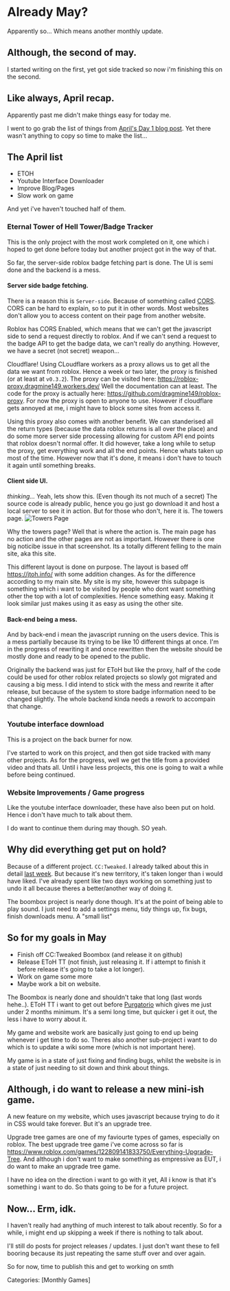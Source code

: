 # Already May?
Apparently so... Which means another monthly update.

## Although, the second of may.
I started writing on the first, yet got side tracked so now i'm finishing this on the second.

## Like always, April recap.
Apparently past me didn't make things easy for today me.

I went to go grab the list of things from [April's Day 1 blog post](https://dragmine149.github.io/Blog?blog=2025-04-01). Yet there wasn't anything to copy so time to make the list...

## The April list
- ETOH
- Youtube Interface Downloader
- Improve Blog/Pages
- Slow work on game

And yet i've haven't touched half of them.
### Eternal Tower of Hell Tower/Badge Tracker
This is the only project with the most work completed on it, one which i hoped to get done before today but another project got in the way of that.

So far, the server-side roblox badge fetching part is done. The UI is semi done and the backend is a mess.
#### Server side badge fetching.
There is a reason this is `Server-side`. Because of something called [CORS](https://developer.mozilla.org/en-US/docs/Web/HTTP/Guides/CORS/Errors/CORSMissingAllowOrigin). CORS can be hard to explain, so to put it in other words. Most websites don't allow you to
access content on their page from another website.

Roblox has CORS Enabled, which means that we can't get the javascript side to send a request directly to roblox. And if we can't send a request to the badge API to get the badge data, we can't really do anything. However, we have a secret (not secret) weapon...

Cloudflare! Using CLoudflare workers as a proxy allows us to get all the data we want from roblox. Hence a week or two later, the proxy is finished (or at least at `v0.3.2`). The proxy can be visited here: https://roblox-proxy.dragmine149.workers.dev/ Well
the documentation can at least. The code for the proxy is actually here: https://github.com/dragmine149/roblox-proxy. For now the proxy is open to anyone to use. However if cloudflare gets annoyed at me, i might have to block some sites from access it.

Using this proxy also comes with another benefit. We can standerised all the return types (because the data roblox returns is all over the place) and do some more server side processing allowing for custom API end points that roblox doesn't normal offer.
It did however, take a long while to setup the proxy, get everything work and all the end points. Hence whats taken up most of the time. However now that it's done, it means i don't have to touch it again until something breaks.

#### Client side UI.
*thinking...* Yeah, lets show this. (Even though its not much of a secret) The source code is already public, hence you go just go download it and host a local server to see it in action. But for those who don't, here it is. The towers page.
![Towers Page](Blog/Assets/2025-05-02/Screenshot_20250426_133427.png)

Why the towers page? Well that is where the action is. The main page has no action and the other pages are not as important. However there is one big noticibe issue in that screenshot. Its a totally different felling to the main site, aka this site.

This different layout is done on purpose. The layout is based off https://jtoh.info/ with some addition changes. As for the difference according to my main site. My site is my site, however this subpage is something which i want to be visited by people who dont
want something other the top with a lot of complexities. Hence something easy. Making it look similar just makes using it as easy as using the other site.

#### Back-end being a mess.
And by back-end i mean the javascript running on the users device. This is a mess partially because its trying to be like 10 different things at once. I'm in the progress of rewriting it and once rewritten then the website should be mostly done and ready to be
opened to the public.

Originally the backend was just for EToH but like the proxy, half of the code could be used for other roblox related projects so slowly got migrated and causing a big mess. I did intend to stick with the mess and rewrite it after release, but because of the
system to store badge information need to be changed slightly. The whole backend kinda needs a rework to accompain that change.

### Youtube interface download
This is a project on the back burner for now.

I've started to work on this project, and then got side tracked with many other projects. As for the progress, well we get the title from a provided video and thats all. Until i have less projects, this one is going to wait a while before being continued.

### Website Improvements / Game progress
Like the youtube interface downloader, these have also been put on hold. Hence i don't have much to talk about them.

I do want to continue them during may though. SO yeah.

## Why did everything get put on hold?
Because of a different project. `CC:Tweaked`. I already talked about this in detail [last week](https://dragmine149.github.io/Blog?blog=2025-04-26). But because it's new territory, it's taken longer than i would have liked. I've already spent like two days working
on something just to undo it all because theres a better/another way of doing it.

The boombox project is nearly done though. It's at the point of being able to play sound. I just need to add a settings menu, tidy things up, fix bugs, finish downloads menu. A "small list"

## So for my goals in May
- Finish off CC:Tweaked Boombox (and release it on github)
- Release EToH TT (not finish, just releasing it. If i attempt to finish it before release it's going to take a lot longer).
- Work on game some more
- Maybe work a bit on website.

The Boombox is nearly done and shouldn't take that long (last words hehe..). EToH TT i want to get out before [Purgatorio](https://jtoh.fandom.com/wiki/Purgatorio) which gives me just under 2 months minimum. It's a semi long time, but quicker i get it out, the less
i have to worry about it.

My game and website work are basically just going to end up being whenever i get time to do so. Theres also another sub-project i want to do which is to update a wiki some more (which is not important here).

My game is in a state of just fixing and finding bugs, whilst the website is in a state of just needing to sit down and think about things.

## Although, i do want to release a new mini-ish game.
A new feature on my website, which uses javascript because trying to do it in CSS would take forever. But it's an upgrade tree.

Upgrade tree games are one of my faviourte types of games, especially on roblox. The best upgrade tree game i've come across so far is https://www.roblox.com/games/122809141833750/Everything-Upgrade-Tree. And although i don't want to make something as empressive
as EUT, i do want to make an upgrade tree game.

I have no idea on the direction i want to go with it yet, All i know is that it's something i want to do. So thats going to be for a future project.

## Now... Erm, idk.
I haven't really had anything of much interest to talk about recently. So for a while, i might end up skipping a week if there is nothing to talk about.

I'll still do posts for project releases / updates. I just don't want these to fell booring because its just repeating the same stuff over and over again.

So for now, time to publish this and get to working on smth

Categories: [Monthly Games]
